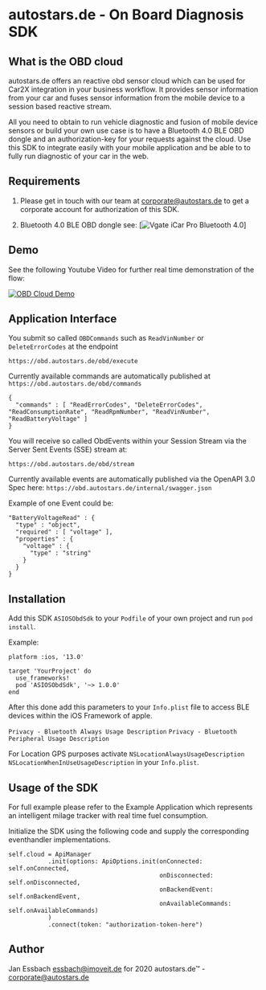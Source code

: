 # autostars.de - On Board Diagnosis SDK

## What is the OBD cloud
autostars.de offers an reactive obd sensor cloud which can be used for Car2X integration in your business workflow.
It provides sensor information from your car and fuses sensor information from the mobile device to a session based 
reactive stream. 

All you need to obtain to run vehicle diagnostic and fusion of mobile device sensors or build your own use case is 
to have a Bluetooth 4.0 BLE OBD dongle and an authorization-key for your requests against the cloud. Use this SDK 
to integrate easily with your mobile application and be able to to fully run diagnostic of your car in the web.

## Requirements

1. Please get in touch with our team at corporate@autostars.de to get a corporate account for authorization of this SDK.

2. Bluetooth 4.0 BLE OBD dongle see: [![Vgate iCar Pro Bluetooth 4.0](https://www.amazon.de/Vgate-Bluetooth-Fehler-Code-Leser-Adapter/dp/B071D8SYXN/)]

## Demo

See the following Youtube Video for further real time demonstration of the flow:

[![OBD Cloud Demo](https://img.youtube.com/vi/ES7c5MUOsAU/0.jpg)](https://www.youtube.com/watch?v=ES7c5MUOsAU)

## Application Interface

You submit so called `OBDCommands` such as `ReadVinNumber` or `DeleteErrorCodes` at the endpoint

`https://obd.autostars.de/obd/execute`

Currently available commands are automatically published at `https://obd.autostars.de/obd/commands`

```
{
  "commands" : [ "ReadErrorCodes", "DeleteErrorCodes", "ReadConsumptionRate", "ReadRpmNumber", "ReadVinNumber", "ReadBatteryVoltage" ]
}
```

You will receive so called ObdEvents within your Session Stream via the Server Sent Events (SSE) stream at:

`https://obd.autostars.de/obd/stream`

Currently available events are automatically published via the OpenAPI 3.0 Spec here:  `https://obd.autostars.de/internal/swagger.json`

Example of one Event could be:

```
"BatteryVoltageRead" : {
  "type" : "object",
  "required" : [ "voltage" ],
  "properties" : {
    "voltage" : {
      "type" : "string"
    }
  }
}
```

## Installation

Add this SDK `ASIOSObdSdk` to your `Podfile` of your own project and run `pod install`.

Example:
```
platform :ios, '13.0'

target 'YourProject' do
  use_frameworks!
  pod 'ASIOSObdSdk', '~> 1.0.0'
end
```

After this done add this parameters to your `Info.plist` file to access BLE devices within the iOS Framework of apple.

`Privacy - Bluetooth Always Usage Description`
`Privacy - Bluetooth Peripheral Usage Description`

For Location GPS purposes activate
`NSLocationAlwaysUsageDescription`
`NSLocationWhenInUseUsageDescription` in your `Info.plist`.
 
 ## Usage of the SDK
 
 For full example please refer to the Example Application which represents an intelligent milage tracker with real time fuel consumption.
 
 Initialize the SDK using the following code and supply the corresponding eventhandler implementations.
 
```
self.cloud = ApiManager
           .init(options: ApiOptions.init(onConnected: self.onConnected,
                                          onDisconnected: self.onDisconnected,
                                          onBackendEvent: self.onBackendEvent,
                                          onAvailableCommands: self.onAvailableCommands)
           )
           .connect(token: "authorization-token-here")
```

## Author
Jan Essbach <essbach@imoveit.de>
for 2020 autostars.de™ - corporate@autostars.de
